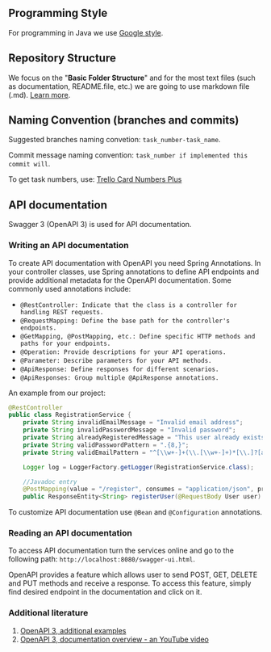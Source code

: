 ## Programming Style

For programming in Java we use [Google style](https://google.github.io/styleguide/javaguide.html).

## Repository Structure

We focus on the "**Basic Folder Structure**" and for the most text files (such as documentation, README.file, etc.) we are going to use markdown file (.md).
[Learn more](https://medium.com/code-factory-berlin/github-repository-structure-best-practices-248e6effc405). 

## Naming Convention (branches and commits)

Suggested branches naming convetion: `task_number-task_name`.

Commit message naming convention: `task_number if implemented this commit will`.

To get task numbers, use: [Trello Card Numbers Plus](https://chrome.google.com/webstore/detail/trello-card-numbers-plus/ncibjlmfhjcjnphnpphgphbflpdpliei/related)

## API documentation

Swagger 3 (OpenAPI 3) is used for API documentation.

### Writing an API documentation
To create API documentation with OpenAPI you need Spring Annotations.
In your controller classes, use Spring annotations to define API endpoints and provide additional metadata for the OpenAPI documentation. Some commonly used annotations include:
- `@RestController: Indicate that the class is a controller for handling REST requests.`
- `@RequestMapping: Define the base path for the controller's endpoints.`
- `@GetMapping, @PostMapping, etc.: Define specific HTTP methods and paths for your endpoints.`
- `@Operation: Provide descriptions for your API operations.`
- `@Parameter: Describe parameters for your API methods.`
- `@ApiResponse: Define responses for different scenarios.`
- `@ApiResponses: Group multiple @ApiResponse annotations.`

An example from our project:

```java
@RestController
public class RegistrationService {
    private String invalidEmailMessage = "Invalid email address";
    private String invalidPasswordMessage = "Invalid password";
    private String alreadyRegisteredMessage = "This user already exists";
    private String validPasswordPattern = ".{8,}";
    private String validEmailPattern = "^[\\w+-]+(\\.[\\w+-]+)*[\\.]?[a-zA-Z0-9]@([a-zA-Z0-9-]+\\.)+[a-zA-Z]{2,6}$";

    Logger log = LoggerFactory.getLogger(RegistrationService.class);

    //Javadoc entry
    @PostMapping(value = "/register", consumes = "application/json", produces = "application/json")
    public ResponseEntity<String> registerUser(@RequestBody User user) throws Exception {...}
```

To customize API documentation use `@Bean` and `@Configuration` annotations.

### Reading an API documentation
To access API documentation turn the services online and go to the following path: `http://localhost:8080/swagger-ui.html`.

OpenAPI provides a feature which allows user to send POST, GET, DELETE and PUT methods and receive a response.
To access this feature, simply find desired endpoint in the documentation and click on it.

### Additional literature
1. [OpenAPI 3, additional examples](https://asbnotebook.com/spring-boot-openapi-3-example/)
2. [OpenAPI 3, documentation overview - an YouTube video](https://www.youtube.com/watch?v=2o_3hjUPAfQ)
